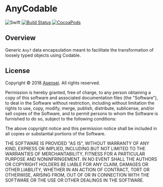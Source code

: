 # AnyCodable

![Swift](https://img.shields.io/badge/swift-4.0.3-brightgreen.svg)
[![Build Status](https://travis-ci.org/asensei/AnyCodable.svg?branch=master)](https://travis-ci.org/asensei/AnyCodable)
[![CocoaPods](https://img.shields.io/cocoapods/v/AnyCodable.svg)](https://cocoapods.org/)

## Overview

Generic `Any?` data encapsulation meant to facilitate the transformation of loosely typed objects using Codable.

## License

Copyright © 2018 [Asensei](https://www.asensei.com). All rights reserved.

Permission is hereby granted, free of charge, to any person obtaining a copy
of this software and associated documentation files (the "Software"), to deal
in the Software without restriction, including without limitation the rights
to use, copy, modify, merge, publish, distribute, sublicense, and/or sell
copies of the Software, and to permit persons to whom the Software is
furnished to do so, subject to the following conditions:

The above copyright notice and this permission notice shall be included in all
copies or substantial portions of the Software.

THE SOFTWARE IS PROVIDED "AS IS", WITHOUT WARRANTY OF ANY KIND, EXPRESS OR
IMPLIED, INCLUDING BUT NOT LIMITED TO THE WARRANTIES OF MERCHANTABILITY,
FITNESS FOR A PARTICULAR PURPOSE AND NONINFRINGEMENT. IN NO EVENT SHALL THE
AUTHORS OR COPYRIGHT HOLDERS BE LIABLE FOR ANY CLAIM, DAMAGES OR OTHER
LIABILITY, WHETHER IN AN ACTION OF CONTRACT, TORT OR OTHERWISE, ARISING FROM,
OUT OF OR IN CONNECTION WITH THE SOFTWARE OR THE USE OR OTHER DEALINGS IN THE
SOFTWARE.
